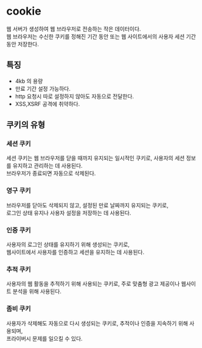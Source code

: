 # cookie
웹 서버가 생성하여 웹 브라우저로 전송하는 작은 데이터이다.      
웹 브라우저는 수신한 쿠키를 정해진 기간 동안 또는 웹 사이트에서의 사용자 세션 기간 동안 저장한다.      
## 특징
- 4kb 의 용량
- 만료 기간 설정 가능하다.
- http 요청시 따로 설정하지 않아도 자동으로 전달한다.
- XSS,XSRF 공격에 취약하다.

## 쿠키의 유형

### 세션 쿠키
세션 쿠키는 웹 브라우저를 닫을 때까지 유지되는 일시적인 쿠키로, 사용자의 세션 정보를 유지하고 관리하는 데 사용된다.     
브라우저가 종료되면 자동으로 삭제된다.        

### 영구 쿠키
브라우저를 닫아도 삭제되지 않고, 설정된 만료 날짜까지 유지되는 쿠키로,      
로그인 상태 유지나 사용자 설정을 저장하는 데 사용된다.

### 인증 쿠키
사용자의 로그인 상태를 유지하기 위해 생성되는 쿠키로,       
웹사이트에서 사용자를 인증하고 세션을 유지하는 데 사용된다.

### 추적 쿠키
사용자의 웹 활동을 추적하기 위해 사용되는 쿠키로,
주로 맞춤형 광고 제공이나 웹사이트 분석을 위해 사용된다.

### 좀비 쿠키
사용자가 삭제해도 자동으로 다시 생성되는 쿠키로, 추적이나 인증을 지속하기 위해 사용되며,        
프라이버시 문제를 일으킬 수 있다.
